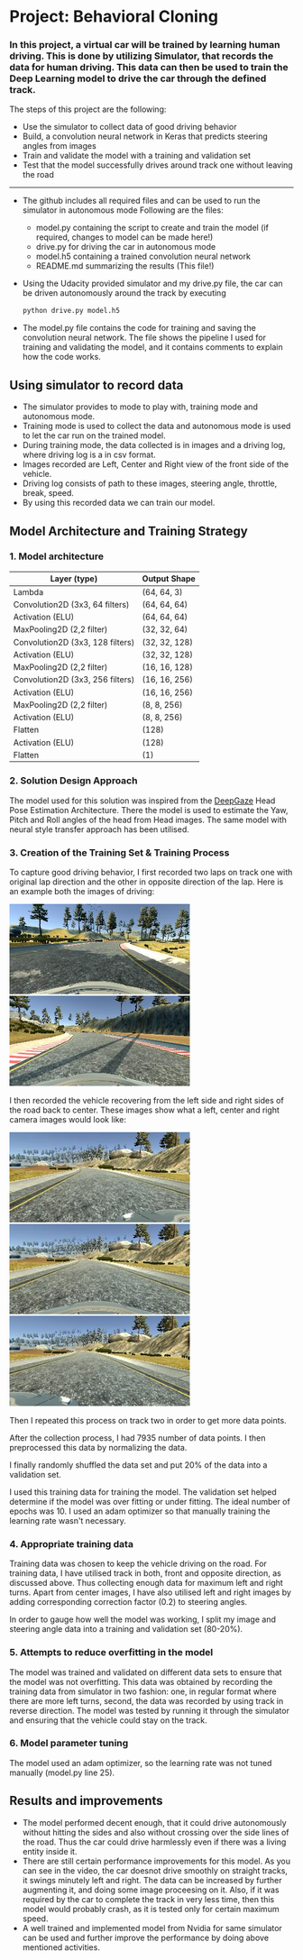 # **Project: Behavioral Cloning** 

### In this project, a virtual car will be trained by learning human driving. This is done by utilizing Simulator, that records the data for human driving. This data can then be used to train the Deep Learning model to drive the car through the defined track.

The steps of this project are the following:
* Use the simulator to collect data of good driving behavior
* Build, a convolution neural network in Keras that predicts steering angles from images
* Train and validate the model with a training and validation set
* Test that the model successfully drives around track one without leaving the road

[//]: # (Image References)

[image1]: ./IMG/center_2019_01_08_18_38_51_060.jpg "Right Turn"
[image2]: ./IMG/center_2019_01_10_07_39_08_408.jpg "Left Turn"
[image3]: ./IMG/left_2019_01_10_07_37_39_679.jpg "Left Camera Image"
[image4]: ./IMG/center_2019_01_10_07_37_39_679.jpg "Center Camera Image"
[image5]: ./IMG/right_2019_01_10_07_37_39_679.jpg "Right Camera Image"

---
* The github includes all required files and can be used to run the simulator in autonomous mode
Following are the files:
  * model.py containing the script to create and train the model (if required, changes to model can be made here!) 
  * drive.py for driving the car in autonomous mode
  * model.h5 containing a trained convolution neural network 
  * README.md summarizing the results (This file!)

* Using the Udacity provided simulator and my drive.py file, the car can be driven autonomously around the track by executing 
  ```sh
  python drive.py model.h5
  ```
* The model.py file contains the code for training and saving the convolution neural network. The file shows the pipeline I used for training and validating the model, and it contains comments to explain how the code works.


## Using simulator to record data
* The simulator provides to mode to play with, training mode and autonomous mode.
* Training mode is used to collect the data and autonomous mode is used to let the car run on the trained model.
* During training mode, the data collected is in images and a driving log, where driving log is a in csv format.
* Images recorded are Left, Center and Right view of the front side of the vehicle.
* Driving log consists of path to these images, steering angle, throttle, break, speed.
* By using this recorded data we can train our model.

## Model Architecture and Training Strategy

### 1. Model architecture

| Layer (type)                    | Output Shape      |                     
|---------------------------------|-------------------|
| Lambda                          | (64, 64, 3)       |         
| Convolution2D (3x3, 64 filters) | (64, 64, 64)      |
| Activation (ELU)                |   (64, 64, 64)    |
| MaxPooling2D (2,2 filter)       | (32, 32, 64)      |
| Convolution2D (3x3, 128 filters)|  (32, 32, 128)    |
| Activation (ELU)                | (32, 32, 128)     |
| MaxPooling2D (2,2 filter)       | (16, 16, 128)     |
| Convolution2D (3x3, 256 filters)| (16, 16, 256)     |
| Activation (ELU)                | (16, 16, 256)     |
| MaxPooling2D (2,2 filter)       | (8, 8, 256)       |
| Activation (ELU)                | (8, 8, 256)       |
| Flatten                         | (128)             |
| Activation (ELU)                | (128)             |
| Flatten                         | (1)               |

### 2. Solution Design Approach
The model used for this solution was inspired from the [DeepGaze](https://github.com/mpatacchiola/deepgaze) Head Pose Estimation Architecture. There the model is used to estimate the Yaw, Pitch and Roll angles of the head from Head images. The same model with neural style transfer approach has been utilised.

### 3. Creation of the Training Set & Training Process
To capture good driving behavior, I first recorded two laps on track one with original lap direction and the other in opposite direction of the lap. Here is an example both the images of driving:

![alt text][image1]
![alt text][image2]

I then recorded the vehicle recovering from the left side and right sides of the road back to center. These images show what a left, center and right camera images would look like:

![alt text][image3]
![alt text][image4]
![alt text][image5]

Then I repeated this process on track two in order to get more data points.

After the collection process, I had 7935 number of data points. I then preprocessed this data by normalizing the data.

I finally randomly shuffled the data set and put 20% of the data into a validation set. 

I used this training data for training the model. The validation set helped determine if the model was over fitting or under fitting. The ideal number of epochs was 10. I used an adam optimizer so that manually training the learning rate wasn't necessary.

### 4. Appropriate training data
Training data was chosen to keep the vehicle driving on the road. For training data, I have utilised track in both, front and opposite direction, as discussed above. Thus collecting enough data for maximum left and right turns. Apart from center images, I have also utilised left and right images by adding corresponding correction factor (0.2) to steering angles.

In order to gauge how well the model was working, I split my image and steering angle data into a training and validation set (80-20%). 

### 5. Attempts to reduce overfitting in the model
The model was trained and validated on different data sets to ensure that the model was not overfitting. This data was obtained by recording the training data from simulator in two fashion: one, in regular format where there are more left turns, second, the data was recorded by using track in reverse direction. The model was tested by running it through the simulator and ensuring that the vehicle could stay on the track.

### 6. Model parameter tuning
The model used an adam optimizer, so the learning rate was not tuned manually (model.py line 25).

## Results and improvements
* The model performed decent enough, that it could drive autonomously without hitting the sides and also without crossing over the side lines of the road. Thus the car could drive harmlessly even if there was a living entity inside it.
* There are still certain performance improvements for this model. As you can see in the video, the car doesnot drive smoothly on straight tracks, it swings minutely left and right. The data can be increased by further augmenting it, and doing some image proceesing on it. Also, if it was required by the car to complete the track in very less time, then this model would probably crash, as it is tested only for certain maximum speed.
* A well trained and implemented model from Nvidia for same simulator can be used and further improve the performance by doing above mentioned activities.

